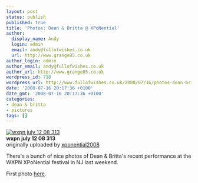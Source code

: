 ```yaml
---
layout: post
status: publish
published: true
title: 'Photos: Dean & Britta @ XPoNential'
author:
  display_name: Andy
  login: admin
  email: andy@fullofwishes.co.uk
  url: http://www.grange85.co.uk
author_login: admin
author_email: andy@fullofwishes.co.uk
author_url: http://www.grange85.co.uk
wordpress_id: 718
wordpress_url: http://www.fullofwishes.co.uk/2008/07/16/photos-dean-britta-xponential/
date: '2008-07-16 20:17:36 +0100'
date_gmt: '2008-07-16 20:17:36 +0100'
categories:
- dean & britta
- pictures
tags: []
---
```

<div class="imagebox-a"><a href="http://www.flickr.com/photos/28632707@N07/2673619220/" title="Photo Sharing"><img src="http://farm4.static.flickr.com/3212/2673619220_3fc11ba0a0_m.jpg" alt="wxpn july 12 08 313" /></a><br/><strong>wxpn july 12 08 313</strong><br/>originally uploaded by <a href="http://www.flickr.com/people/28632707@N07/">xponential2008</a></div>
<div>
<p>There's a bunch of nice photos of Dean & Britta's recent performance at the WXPN XPoNential festival in NJ last weekend.</p>
<p>First photo <a href="http://www.flickr.com/photos/28632707@N07/2673618978/in/photostream/">here</a>.</p>
<p><br clear="right"/>
</div>
